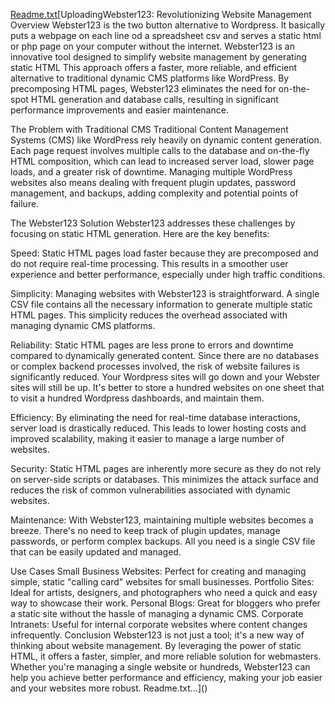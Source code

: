 [Readme.txt](https://github.com/jacksdm/Webster123/files/15345271/Readme.txt)[UploadingWebster123: Revolutionizing Website Management
Overview
Webster123 is the two button alternative to Wordpress. It basically puts a webpage on each line od a spreadsheet csv and serves a static html or php page on your computer without the internet. Webster123 is an innovative tool designed to simplify website management by generating static HTML  This approach offers a faster, more reliable, and efficient alternative to traditional dynamic CMS platforms like WordPress. By precomposing HTML pages, Webster123 eliminates the need for on-the-spot HTML generation and database calls, resulting in significant performance improvements and easier maintenance.

The Problem with Traditional CMS
Traditional Content Management Systems (CMS) like WordPress rely heavily on dynamic content generation. Each page request involves multiple calls to the database and on-the-fly HTML composition, which can lead to increased server load, slower page loads, and a greater risk of downtime. Managing multiple WordPress websites also means dealing with frequent plugin updates, password management, and backups, adding complexity and potential points of failure.

The Webster123 Solution
Webster123 addresses these challenges by focusing on static HTML generation. Here are the key benefits:

Speed: Static HTML pages load faster because they are precomposed and do not require real-time processing. This results in a smoother user experience and better performance, especially under high traffic conditions.

Simplicity: Managing websites with Webster123 is straightforward. A single CSV file contains all the necessary information to generate multiple static HTML pages. This simplicity reduces the overhead associated with managing dynamic CMS platforms.

Reliability: Static HTML pages are less prone to errors and downtime compared to dynamically generated content. Since there are no databases or complex backend processes involved, the risk of website failures is significantly reduced. Your Wordpress sites will go down and your Webster sites will still be up. It's better to store a hundred websites on one sheet that to visit a hundred Wordpress dashboards, and maintain them.

Efficiency: By eliminating the need for real-time database interactions, server load is drastically reduced. This leads to lower hosting costs and improved scalability, making it easier to manage a large number of websites.

Security: Static HTML pages are inherently more secure as they do not rely on server-side scripts or databases. This minimizes the attack surface and reduces the risk of common vulnerabilities associated with dynamic websites.

Maintenance: With Webster123, maintaining multiple websites becomes a breeze. There's no need to keep track of plugin updates, manage passwords, or perform complex backups. All you need is a single CSV file that can be easily updated and managed.

Use Cases
Small Business Websites: Perfect for creating and managing simple, static "calling card" websites for small businesses.
Portfolio Sites: Ideal for artists, designers, and photographers who need a quick and easy way to showcase their work.
Personal Blogs: Great for bloggers who prefer a static site without the hassle of managing a dynamic CMS.
Corporate Intranets: Useful for internal corporate websites where content changes infrequently.
Conclusion
Webster123 is not just a tool; it's a new way of thinking about website management. By leveraging the power of static HTML, it offers a faster, simpler, and more reliable solution for webmasters. Whether you're managing a single website or hundreds, Webster123 can help you achieve better performance and efficiency, making your job easier and your websites more robust. Readme.txt…]()
